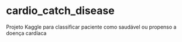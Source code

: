 # cardio_catch_disease
Projeto Kaggle para classificar paciente como saudável ou propenso a doença cardíaca
